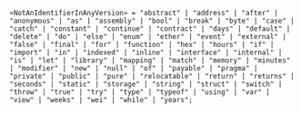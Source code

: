 <!-- This file is generated automatically by infrastructure scripts. Please don't edit by hand. -->

```{ .ebnf .slang-ebnf #NotAnIdentifierInAnyVersion }
«NotAnIdentifierInAnyVersion» = "abstract" | "address" | "after" | "anonymous" | "as" | "assembly" | "bool" | "break" | "byte" | "case" | "catch" | "constant" | "continue" | "contract" | "days" | "default" | "delete" | "do" | "else" | "enum" | "ether" | "event" | "external" | "false" | "final" | "for" | "function" | "hex" | "hours" | "if" | "import" | "in" | "indexed" | "inline" | "interface" | "internal" | "is" | "let" | "library" | "mapping" | "match" | "memory" | "minutes" | "modifier" | "new" | "null" | "of" | "payable" | "pragma" | "private" | "public" | "pure" | "relocatable" | "return" | "returns" | "seconds" | "static" | "storage" | "string" | "struct" | "switch" | "throw" | "true" | "try" | "type" | "typeof" | "using" | "var" | "view" | "weeks" | "wei" | "while" | "years";
```
